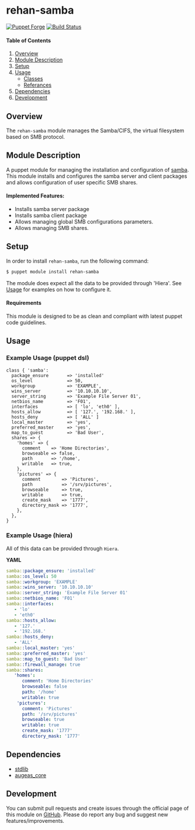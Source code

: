 # rehan-samba

[![Puppet Forge](http://img.shields.io/puppetforge/v/rehan/git.svg)](https://forge.puppetlabs.com/rehan/samba) [![Build Status](https://travis-ci.com/rehanone/puppet-samba.svg?branch=master)](https://travis-ci.com/rehanone/puppet-samba)

#### Table of Contents
1. [Overview](#overview)
2. [Module Description](#module-description)
3. [Setup](#setup)
4. [Usage](#usage)
    * [Classes](#classes)
    * [Referances](#referances)
5. [Dependencies](#dependencies)
6. [Development](#development)

## Overview
The `rehan-samba` module manages the Samba/CIFS, the virtual filesystem based on SMB protocol.

## Module Description
A puppet module for managing the installation and configuration of [samba](https://www.samba.org/). This module installs and configures the samba server and client packages and allows configuration of user
specific SMB shares.

#### Implemented Features:
* Installs samba server package
* Installs samba client package
* Allows managing global SMB configurations parameters.
* Allows managing SMB shares.

## Setup
In order to install `rehan-samba`, run the following command:
```bash
$ puppet module install rehan-samba
```
The module does expect all the data to be provided through 'Hiera'. See [Usage](#usage) for examples on how to configure it.

#### Requirements
This module is designed to be as clean and compliant with latest puppet code guidelines.

## Usage

### Example Usage (puppet dsl)

    class { 'samba':
      package_ensure       => 'installed'
      os_level             => 50,
      workgroup            => 'EXAMPLE',
      wins_server          => '10.10.10.10',
      server_string        => 'Example File Server 01',
      netbios_name         => 'F01',
      interfaces           => [ 'lo', 'eth0' ],
      hosts_allow          => [ '127.', '192.168.' ],
      hosts_deny           => [ 'ALL' ]
      local_master         => 'yes',
      preferred_master     => 'yes',
      map_to_guest         => 'Bad User',
      shares => {
        'homes' => {
          comment    => 'Home Directories',
          browseable => false,
          path       => '/home',
          writable   => true,
        },
        'pictures' => {
          comment        => 'Pictures',
          path           => '/srv/pictures',
          browseable     => true,
          writable       => true,
          create_mask    => '1777',
          directory_mask => '1777',
        },
      },
    }


### Example Usage (hiera)

All of this data can be provided through `Hiera`.

**YAML**
```yaml
samba::package_ensure: 'installed'
samba::os_level: 50
samba::workgroup: 'EXAMPLE'
samba::wins_server: '10.10.10.10'
samba::server_string: 'Example File Server 01'
samba::netbios_name: 'F01'
samba::interfaces:
   - 'lo'
   - 'eth0'
samba::hosts_allow:
   - '127.'
   - '192.168.'
samba::hosts_deny:
   - 'ALL'
samba::local_master: 'yes'
samba::preferred_master: 'yes'
samba::map_to_guest: 'Bad User'
samba::firewall_manage: true
samba::shares:
   'homes':
      comment: 'Home Directories'
      browseable: false
      path: '/home'
      writable: true
    'pictures':
      comment: 'Pictures'
      path: '/srv/pictures'
      browseable: true
      writable: true
      create_mask: '1777'
      directory_mask: '1777'
```

## Dependencies

* [stdlib][1]
* [augeas_core][2]

[1]:https://forge.puppet.com/puppetlabs/stdlib
[2]:https://forge.puppet.com/puppetlabs/augeas_core

## Development

You can submit pull requests and create issues through the official page of this module on [GitHub](https://github.com/rehan/puppet-samba).
Please do report any bug and suggest new features/improvements.
